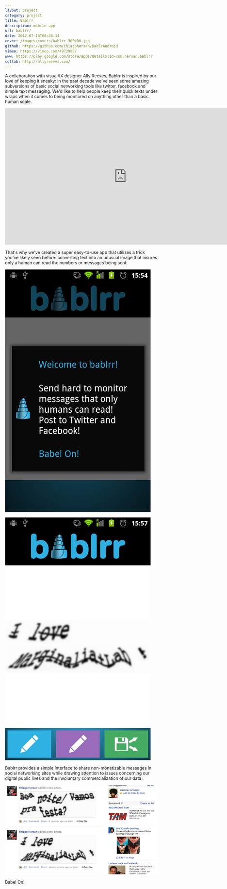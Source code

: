 ```yaml
---
layout: project
category: project
title: Bablrr
description: mobile app
url: bablrr/
date: 2012-07-16T00:38:14
cover: /images/covers/bablrr-300x90.jpg
github: https://github.com/thiagohersan/BablrAndroid
vimeo: https://vimeo.com/49729887
www: https://play.google.com/store/apps/details?id=com.hersan.bablrr
collab: http://allyreeves.com/
---
```

A collaboration with visual/IX designer Ally Reeves, Bablrr is inspired by our love of keeping it sneaky: in the past decade we've seen some amazing subversions of basic social networking tools like twitter, facebook and simple text messaging. We'd like to help people keep their quick texts under wraps when it comes to being monitored on anything other than a basic human scale.

<div class="video-wrapper">
    <iframe src="http://player.vimeo.com/video/49729887" height="449" width="800" allowfullscreen="allowfullscreen" frameborder="0"></iframe>
</div>

That's why we've created a super easy-to-use app that utilizes a trick you've likely seen before: converting text into an unusual image that insures only a human can read the numbers or messages being sent:

![](/images/projects/bablrr/bablrr00.png)

![](/images/projects/bablrr/bablrr02.png)

Bablrr provides a simple interface to share non-monetizable messages in social networking sites while drawing attention to issues concerning our digital public lives and the involuntary commercialization of our data.

![](/images/projects/bablrr/bablrr_facebook.png)

Babel On!
